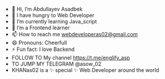 - 👋 Hi, I’m Abdullayev Asadbek
- 👀 I have hungry to Web Developer
- 🌱 I’m currently learning Java_script
- 💞️ I’m a Frontend learner 
- 📫 How to reach me webdeveloperas02@gmail.com 
- 😄 Pronouns: Cheerfull
- ⚡ Fun fact: I love Backend
- FOLLOW TO My channel https://t.me/englify_asp
- TO JUMP MY TELEGRAM @asow_02
- KHANas02 is a ✨ special ✨ Web Developer around the world
<!---
KHANas02/KHANas02 is a ✨ special ✨ repository because its `README.md` (this file) appears on your GitHub profile.
You can click the Preview link to take a look at your changes.
--->


